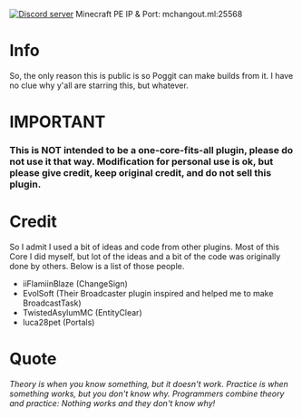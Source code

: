 <a href="https://discord.gg/kMCYT7vda7"><img src="https://discordapp.com/api/guilds/804468935646642227/embed.png" alt="Discord server"/></a> Minecraft PE IP & Port: mchangout.ml:25568

# Info
So, the only reason this is public is so Poggit can make builds from it. I have no clue why y'all are starring this, but whatever.

# IMPORTANT
### This is NOT intended to be a one-core-fits-all plugin, please do not use it that way. Modification for personal use is ok, but please give credit, keep original credit, and do not sell this plugin.


# Credit
So I admit I used a bit of ideas and code from other plugins. Most of this Core I did myself, but lot of the ideas and a bit of the code was originally done by others. Below is a list of those people.
- iiFlamiinBlaze (ChangeSign)
- EvolSoft (Their Broadcaster plugin inspired and helped me to make BroadcastTask)
- TwistedAsylumMC (EntityClear)
- luca28pet (Portals)

# Quote
*Theory is when you know something, but it doesn't work. Practice is when something works, but you don't know why. Programmers combine theory and practice: Nothing works and they don't know why!*
